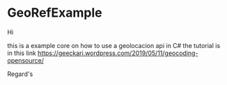 # GeoRefExample
Hi

this is a example core on how to use a geolocacion api in C# the tutorial is in this link
https://geeckari.wordpress.com/2019/05/11/geocoding-opensource/

Regard's
